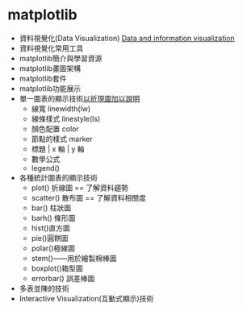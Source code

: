 # matplotlib
- 資料視覺化(Data Visualization) [Data and information visualization](https://en.wikipedia.org/wiki/Data_and_information_visualization)
- 資料視覺化常用工具
- matplotlib簡介與學習資源
- matplotlib畫圖架構
- matplotlib套件
- matplotlib功能展示
- 單一圖表的顯示技術[以折現圖加以說明](./2_1_Matplotlib.md)
  - 線寬 linewidth(lw)
  - 線條樣式 linestyle(ls)
  - 顏色配置 color
  - 節點的樣式 marker
  - 標題 | x 軸 | y 軸
  - 數學公式
  - legend() 
- 各種統計圖表的顯示技術
  - plot() 折線圖 == 了解資料趨勢
  - scatter() 散布圖 == 了解資料相關度
  - bar() 柱狀圖
  - barh() 條形圖
  - hist()直方圖
  - pie()圓餅圖 
  - polar()極線圖 
  - stem()——用於繪製棉棒圖 
  - boxplot()箱型圖
  - errorbar() 誤差棒圖 
- 多表並陳的技術
- Interactive Visualization(互動式顯示)技術 
